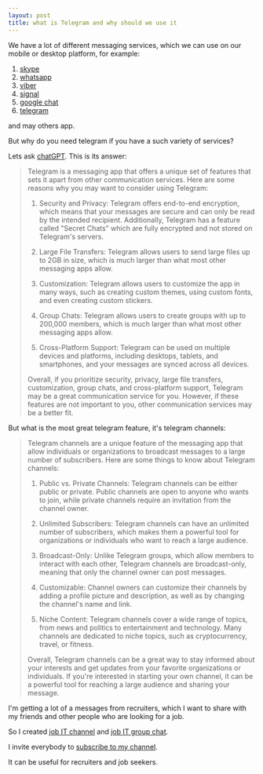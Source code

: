 ```yaml
---
layout: post
title: what is Telegram and why should we use it
---
```


We have a lot of different messaging services, which we can use on our mobile or desktop platform, for example:
1. [skype](https://www.skype.com/)
2. [whatsapp](https://www.whatsapp.com/)
3. [viber](https://www.viber.com/)
4. [signal](https://signal.org/)
5. [google chat](https://chat.google.com/)
6. [telegram](https://telegram.org/)

and may others app.

But why do you need telegram if you have a such variety of services?

Lets ask [chatGPT](https://chat.openai.com/). This is its answer:

>Telegram is a messaging app that offers a unique set of features that sets it apart from other communication services. Here are some reasons why you may want to consider using Telegram:
>
>1. Security and Privacy: Telegram offers end-to-end encryption, which means that your messages are secure and can only be read by the intended recipient. Additionally, Telegram has a feature called "Secret Chats" which are fully encrypted and not stored on Telegram's servers.
>
>2. Large File Transfers: Telegram allows users to send large files up to 2GB in size, which is much larger than what most other messaging apps allow.
>
>3. Customization: Telegram allows users to customize the app in many ways, such as creating custom themes, using custom fonts, and even creating custom stickers.
>
>4. Group Chats: Telegram allows users to create groups with up to 200,000 members, which is much larger than what most other messaging apps allow.
>
>5. Cross-Platform Support: Telegram can be used on multiple devices and platforms, including desktops, tablets, and smartphones, and your messages are synced across all devices.
>
>Overall, if you prioritize security, privacy, large file transfers, customization, group chats, and cross-platform support, Telegram may be a great communication service for you. However, if these features are not important to you, other communication services may be a better fit.

But what is the most great telegram feature, it's telegram channels:

>Telegram channels are a unique feature of the messaging app that allow individuals or organizations to broadcast messages to a large number of subscribers. Here are some things to know about Telegram channels:
>
>1. Public vs. Private Channels: Telegram channels can be either public or private. Public channels are open to anyone who wants to join, while private channels require an invitation from the channel owner.
>
>2. Unlimited Subscribers: Telegram channels can have an unlimited number of subscribers, which makes them a powerful tool for organizations or individuals who want to reach a large audience.
>
>3. Broadcast-Only: Unlike Telegram groups, which allow members to interact with each other, Telegram channels are broadcast-only, meaning that only the channel owner can post messages.
>
>4. Customizable: Channel owners can customize their channels by adding a profile picture and description, as well as by changing the channel's name and link.
>
>5. Niche Content: Telegram channels cover a wide range of topics, from news and politics to entertainment and technology. Many channels are dedicated to niche topics, such as cryptocurrency, travel, or fitness.
>
>Overall, Telegram channels can be a great way to stay informed about your interests and get updates from your favorite organizations or individuals. If you're interested in starting your own channel, it can be a powerful tool for reaching a large audience and sharing your message.

I'm getting a lot of a messages from recruiters, which I want to share with my friends and other people who are looking for a job.

So I created [job IT channel](https://t.me/job_it_recruit) and [job IT group chat](https://t.me/jobs_it_recruit).

I invite everybody to [subscribe to my channel](https://t.me/+4xNYrUBGmNZiMDRh).

It can be useful for recruiters and job seekers.
